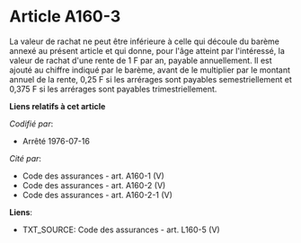 # Article A160-3

La valeur de rachat ne peut être inférieure à celle qui découle du barème annexé au présent article et qui donne, pour l'âge
atteint par l'intéressé, la valeur de rachat d'une rente de 1 F par an, payable annuellement. Il est ajouté au chiffre
indiqué par le barème, avant de le multiplier par le montant annuel de la rente, 0,25 F si les arrérages sont payables
semestriellement et 0,375 F si les arrérages sont payables trimestriellement.

**Liens relatifs à cet article**

_Codifié par_:

  - Arrêté 1976-07-16

_Cité par_:

  - Code des assurances - art. A160-1 (V)
  - Code des assurances - art. A160-2 (V)
  - Code des assurances - art. A160-2-1 (V)

**Liens**:

  - TXT_SOURCE: Code des assurances - art. L160-5 (V)
